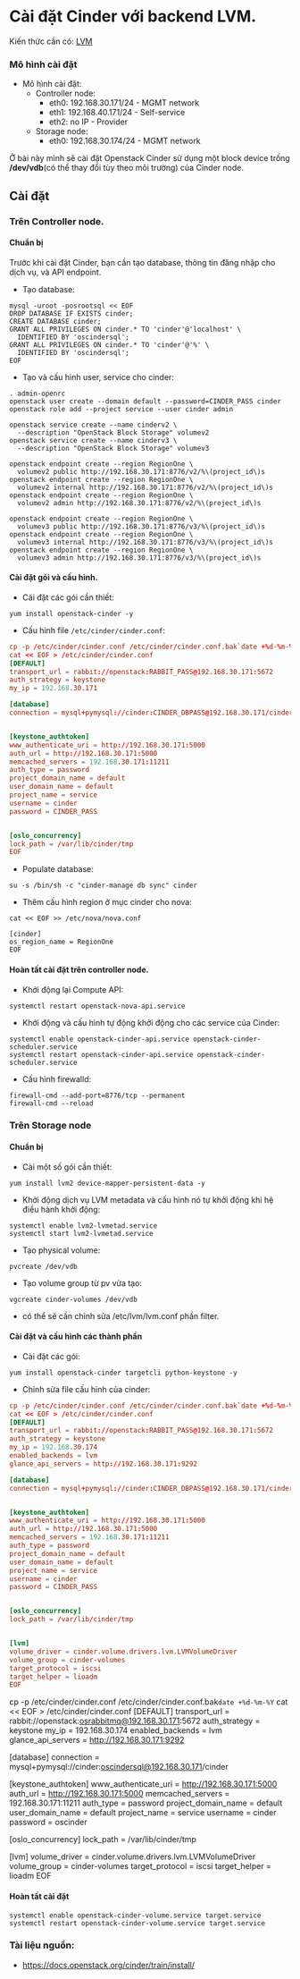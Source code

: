 # Cài đặt Cinder với backend LVM.


Kiến thức cần có: [LVM](https://github.com/lamth/Report-MDT/blob/master/Linux-Admin/docs/02.1.LVM.md)

### Mô hình cài đặt 

- Mô hình cài đặt: 
  - Controller node:
    - eth0: 192.168.30.171/24 - MGMT network
    - eth1: 192.168.40.171/24 - Self-service
    - eth2: no IP             - Provider
  - Storage node:
    - eth0: 192.168.30.174/24 - MGMT network


Ở bài này mình sẽ cài đặt Openstack Cinder sử dụng một block device trống **/dev/vdb**(có thể thay đổi tùy theo môi trường) của Cinder node. 

## Cài đặt
### Trên Controller node.

#### Chuẩn bị
Trước khi cài đặt Cinder, bạn cần tạo database, thông tin đăng nhập cho dịch vụ, và API endpoint.

- Tạo database:
```
mysql -uroot -posrootsql << EOF
DROP DATABASE IF EXISTS cinder;
CREATE DATABASE cinder;
GRANT ALL PRIVILEGES ON cinder.* TO 'cinder'@'localhost' \
  IDENTIFIED BY 'oscindersql';
GRANT ALL PRIVILEGES ON cinder.* TO 'cinder'@'%' \
  IDENTIFIED BY 'oscindersql';
EOF
```

- Tạo và cấu hình user, service cho cinder:

```
. admin-openrc
openstack user create --domain default --password=CINDER_PASS cinder
openstack role add --project service --user cinder admin

openstack service create --name cinderv2 \
  --description "OpenStack Block Storage" volumev2
openstack service create --name cinderv3 \
  --description "OpenStack Block Storage" volumev3

openstack endpoint create --region RegionOne \
  volumev2 public http://192.168.30.171:8776/v2/%\(project_id\)s
openstack endpoint create --region RegionOne \
  volumev2 internal http://192.168.30.171:8776/v2/%\(project_id\)s
openstack endpoint create --region RegionOne \
  volumev2 admin http://192.168.30.171:8776/v2/%\(project_id\)s

openstack endpoint create --region RegionOne \
  volumev3 public http://192.168.30.171:8776/v3/%\(project_id\)s
openstack endpoint create --region RegionOne \
  volumev3 internal http://192.168.30.171:8776/v3/%\(project_id\)s
openstack endpoint create --region RegionOne \
  volumev3 admin http://192.168.30.171:8776/v3/%\(project_id\)s
```

#### Cài đặt gói và cấu hình.
- Cài đặt các gói cần thiết:

```
yum install openstack-cinder -y
```

- Cấu hình file `/etc/cinder/cinder.conf`: 

```conf
cp -p /etc/cinder/cinder.conf /etc/cinder/cinder.conf.bak`date +%d-%m-%Y`
cat << EOF > /etc/cinder/cinder.conf
[DEFAULT]
transport_url = rabbit://openstack:RABBIT_PASS@192.168.30.171:5672
auth_strategy = keystone
my_ip = 192.168.30.171

[database]
connection = mysql+pymysql://cinder:CINDER_DBPASS@192.168.30.171/cinder


[keystone_authtoken]
www_authenticate_uri = http://192.168.30.171:5000
auth_url = http://192.168.30.171:5000
memcached_servers = 192.168.30.171:11211
auth_type = password
project_domain_name = default
user_domain_name = default
project_name = service
username = cinder
password = CINDER_PASS


[oslo_concurrency]
lock_path = /var/lib/cinder/tmp
EOF
```

- Populate database:
```
su -s /bin/sh -c "cinder-manage db sync" cinder
```

- Thêm cấu hình region ở mục cinder cho nova:
```
cat << EOF >> /etc/nova/nova.conf

[cinder]
os_region_name = RegionOne
EOF
```


#### Hoàn tất cài đặt trên controller node.
- Khởi động lại Compute API:
```
systemctl restart openstack-nova-api.service
```
- Khởi động và cấu hình tự động khởi động cho các service của Cinder:
```
systemctl enable openstack-cinder-api.service openstack-cinder-scheduler.service
systemctl restart openstack-cinder-api.service openstack-cinder-scheduler.service
```

- Cấu hình firewalld:
```
firewall-cmd --add-port=8776/tcp --permanent
firewall-cmd --reload
```

### Trên Storage node
#### Chuẩn bị
- Cài một số gói cần thiết:
```
yum install lvm2 device-mapper-persistent-data -y
```
- Khởi động dịch vụ LVM metadata và cấu hình nó tự khởi động khi hệ điều hành khởi động:
```
systemctl enable lvm2-lvmetad.service
systemctl start lvm2-lvmetad.service
```

- Tạo physical volume:
```
pvcreate /dev/vdb
```
- Tạo volume group từ pv vừa tạo:
```
vgcreate cinder-volumes /dev/vdb
```
- có thể sẽ cần chỉnh sửa /etc/lvm/lvm.conf phần filter.

#### Cài đặt và cấu hình các thành phần

- Cài đặt các gói:
```
yum install openstack-cinder targetcli python-keystone -y
```
- Chỉnh sửa file cấu hình của cinder:
```conf
cp -p /etc/cinder/cinder.conf /etc/cinder/cinder.conf.bak`date +%d-%m-%Y`
cat << EOF > /etc/cinder/cinder.conf
[DEFAULT]
transport_url = rabbit://openstack:RABBIT_PASS@192.168.30.171:5672
auth_strategy = keystone
my_ip = 192.168.30.174
enabled_backends = lvm
glance_api_servers = http://192.168.30.171:9292

[database]
connection = mysql+pymysql://cinder:CINDER_DBPASS@192.168.30.171/cinder


[keystone_authtoken]
www_authenticate_uri = http://192.168.30.171:5000
auth_url = http://192.168.30.171:5000
memcached_servers = 192.168.30.171:11211
auth_type = password
project_domain_name = default
user_domain_name = default
project_name = service
username = cinder
password = CINDER_PASS


[oslo_concurrency]
lock_path = /var/lib/cinder/tmp


[lvm]
volume_driver = cinder.volume.drivers.lvm.LVMVolumeDriver
volume_group = cinder-volumes
target_protocol = iscsi
target_helper = lioadm
EOF
```
cp -p /etc/cinder/cinder.conf /etc/cinder/cinder.conf.bak`date +%d-%m-%Y`
cat << EOF > /etc/cinder/cinder.conf
[DEFAULT]
transport_url = rabbit://openstack:osrabbitmq@192.168.30.171:5672
auth_strategy = keystone
my_ip = 192.168.30.174
enabled_backends = lvm
glance_api_servers = http://192.168.30.171:9292

[database]
connection = mysql+pymysql://cinder:oscindersql@192.168.30.171/cinder


[keystone_authtoken]
www_authenticate_uri = http://192.168.30.171:5000
auth_url = http://192.168.30.171:5000
memcached_servers = 192.168.30.171:11211
auth_type = password
project_domain_name = default
user_domain_name = default
project_name = service
username = cinder
password = oscinder


[oslo_concurrency]
lock_path = /var/lib/cinder/tmp


[lvm]
volume_driver = cinder.volume.drivers.lvm.LVMVolumeDriver
volume_group = cinder-volumes
target_protocol = iscsi
target_helper = lioadm
EOF

#### Hoàn tất cài đặt
```
systemctl enable openstack-cinder-volume.service target.service
systemctl restart openstack-cinder-volume.service target.service
```



### Tài liệu nguồn:
- https://docs.openstack.org/cinder/train/install/
